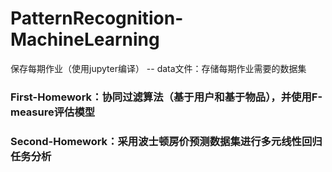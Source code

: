 # PatternRecognition-MachineLearning
保存每期作业（使用jupyter编译）
  -- data文件：存储每期作业需要的数据集
### First-Homework：协同过滤算法（基于用户和基于物品），并使用F-measure评估模型
### Second-Homework：采用波士顿房价预测数据集进行多元线性回归任务分析
